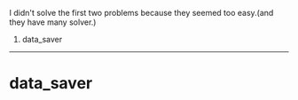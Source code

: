 I didn't solve the first two problems because they seemed too easy.(and they have many solver.)

1. data_saver

---
# data_saver